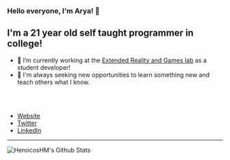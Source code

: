 ### Hello everyone, I'm Arya! 👋

## I'm a 21 year old self taught programmer in college!
- 🔭 I’m currently working at the [Extended Reality and Games lab](https://ischool.arizona.edu/xrg-lab) as a student developer!
- 🌱 I'm always seeking new opportunities to learn something new and teach others what I know.

<br />
<br />

- [Website](https://heroicoshm.page/) <br />
- [Twitter](https://twitter.com/Aryathel) <br />
- [LinkedIn](https://www.linkedin.com/in/houghton-mayfield-00a99719b/) <br />

---
<img align="left" alt="HeroicosHM's Github Stats" src="https://github-readme-stats.vercel.app/api?username=HeroicosHM&show_icons=true&hide_border=true" />

